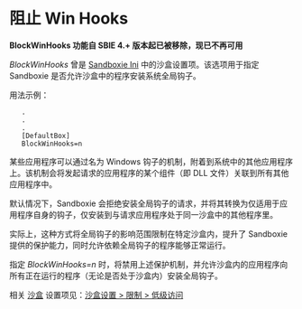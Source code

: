 # 阻止 Win Hooks

**BlockWinHooks 功能自 SBIE 4.+ 版本起已被移除，现已不再可用**

_BlockWinHooks_ 曾是 [Sandboxie Ini](SandboxieIni.md) 中的沙盒设置项。该选项用于指定 Sandboxie 是否允许沙盒中的程序安装系统全局钩子。

用法示例：

```
   .
   .
   .
   [DefaultBox]
   BlockWinHooks=n
```

某些应用程序可以通过名为 Windows 钩子的机制，附着到系统中的其他应用程序上。该机制会将发起请求的应用程序的某个组件（即 DLL 文件）关联到所有其他应用程序中。

默认情况下，Sandboxie 会拒绝安装全局钩子的请求，并将其转换为仅适用于应用程序自身的钩子，仅安装到与请求应用程序处于同一沙盒中的其他程序里。

实际上，这种方式将全局钩子的影响范围限制在特定沙盒内，提升了 Sandboxie 提供的保护能力，同时允许依赖全局钩子的程序能够正常运行。

指定 _BlockWinHooks=n_ 时，将禁用上述保护机制，并允许沙盒内的应用程序向所有正在运行的程序（无论是否处于沙盒内）安装全局钩子。

相关 [沙盒](SandboxieControl.md) 设置项见：[沙盒设置 > 限制 > 低级访问](RestrictionsSettings.md#low-level-access--removed)